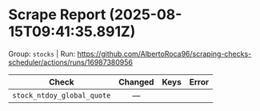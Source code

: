 # Scrape Report (2025-08-15T09:41:35.891Z)

Group: `stocks`  |  Run: https://github.com/AlbertoRoca96/scraping-checks-scheduler/actions/runs/16987380956

| Check | Changed | Keys | Error |
|---|:---:|:--|:--|
| `stock_ntdoy_global_quote` | — |  |  |
